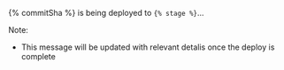 {% commitSha %} is being deployed to `{% stage %}`...

Note:

- This message will be updated with relevant detalis once the deploy is complete
